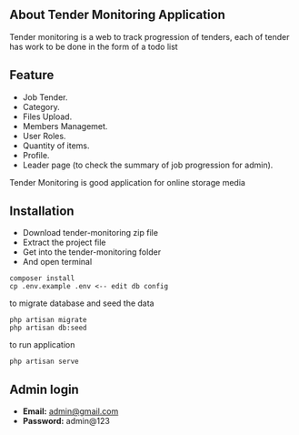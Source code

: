 

## About Tender Monitoring Application

Tender monitoring is a web to track progression of tenders, each of tender has work to be done in the form of a todo list

## Feature

- Job Tender.
- Category.
- Files Upload.
- Members Managemet.
- User Roles.
- Quantity of items.
- Profile.
- Leader page (to check the summary of job progression for admin).

Tender Monitoring is good application for online storage media

## Installation
- Download tender-monitoring zip file
- Extract the project file
- Get into the tender-monitoring folder
- And open terminal
```
composer install
cp .env.example .env <-- edit db config
```

to migrate database and seed the data
```
php artisan migrate
php artisan db:seed
```

to run application
```
php artisan serve
```

## Admin login
- **Email:** admin@gmail.com
- **Password:** admin@123
